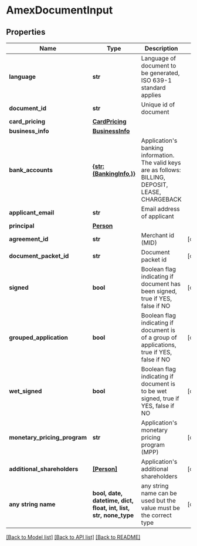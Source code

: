 # AmexDocumentInput


## Properties
Name | Type | Description | Notes
------------ | ------------- | ------------- | -------------
**language** | **str** | Language of document to be generated,  ISO 639-1 standard applies | 
**document_id** | **str** | Unique id of document | 
**card_pricing** | [**CardPricing**](CardPricing.md) |  | 
**business_info** | [**BusinessInfo**](BusinessInfo.md) |  | 
**bank_accounts** | [**{str: (BankingInfo,)}**](BankingInfo.md) | Application&#39;s banking information. The valid keys are as follows: BILLING, DEPOSIT, LEASE, CHARGEBACK | 
**applicant_email** | **str** | Email address of applicant | 
**principal** | [**Person**](Person.md) |  | 
**agreement_id** | **str** | Merchant id (MID) | [optional] 
**document_packet_id** | **str** | Document packet id | [optional] 
**signed** | **bool** | Boolean flag indicating if document has been signed, true if  YES, false if NO | [optional] 
**grouped_application** | **bool** | Boolean flag indicating if document is of a group of applications, true if  YES, false if NO | [optional] 
**wet_signed** | **bool** | Boolean flag indicating if document is to be wet signed, true if  YES, false if NO | [optional] 
**monetary_pricing_program** | **str** | Application&#39;s monetary pricing program (MPP) | [optional] 
**additional_shareholders** | [**[Person]**](Person.md) | Application&#39;s additional shareholders | [optional] 
**any string name** | **bool, date, datetime, dict, float, int, list, str, none_type** | any string name can be used but the value must be the correct type | [optional]

[[Back to Model list]](../README.md#documentation-for-models) [[Back to API list]](../README.md#documentation-for-api-endpoints) [[Back to README]](../README.md)


